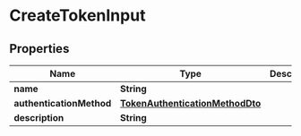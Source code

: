# CreateTokenInput

## Properties

| Name                     | Type                                                                | Description | Notes      |
| ------------------------ | ------------------------------------------------------------------- | ----------- | ---------- |
| **name**                 | **String**                                                          |             |            |
| **authenticationMethod** | [**TokenAuthenticationMethodDto**](TokenAuthenticationMethodDto.md) |             |            |
| **description**          | **String**                                                          |             | [optional] |
